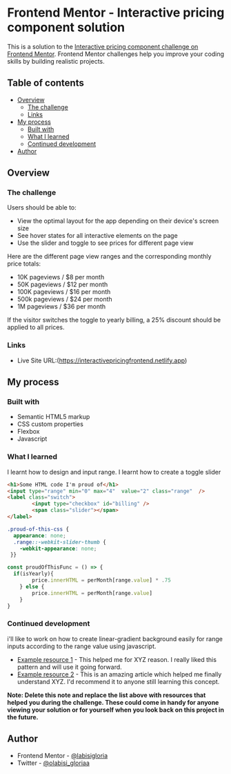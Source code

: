 # Frontend Mentor - Interactive pricing component solution

This is a solution to the [Interactive pricing component challenge on Frontend Mentor](https://www.frontendmentor.io/challenges/interactive-pricing-component-t0m8PIyY8). Frontend Mentor challenges help you improve your coding skills by building realistic projects. 

## Table of contents

- [Overview](#overview)
  - [The challenge](#the-challenge)
  - [Links](#links)
- [My process](#my-process)
  - [Built with](#built-with)
  - [What I learned](#what-i-learned)
  - [Continued development](#continued-development)
- [Author](#author)


## Overview

### The challenge

Users should be able to:

- View the optimal layout for the app depending on their device's screen size
- See hover states for all interactive elements on the page
- Use the slider and toggle to see prices for different page view 


Here are the different page view ranges and the corresponding monthly price totals:

- 10K pageviews / $8 per month
- 50K pageviews / $12 per month
- 100K pageviews / $16 per month
- 500k pageviews / $24 per month
- 1M pageviews / $36 per month

If the visitor switches the toggle to yearly billing, a 25% discount should be applied to all prices.


### Links

- Live Site URL:(https://interactivepricingfrontend.netlify.app)

## My process

### Built with

- Semantic HTML5 markup
- CSS custom properties
- Flexbox
- Javascript

### What I learned

I learnt how to design and input range.
I learnt how to create a toggle slider

```html
<h1>Some HTML code I'm proud of</h1>
<input type="range" min="0" max="4"  value="2" class="range"  />
<label class="switch">
        <input type="checkbox" id="billing" />
        <span class="slider"></span>
</label>
```
```css
.proud-of-this-css {
  appearance: none;
  .range::-webkit-slider-thumb {
    -webkit-appearance: none;
 }}
```
```js
const proudOfThisFunc = () => {
  if(isYearly){
        price.innerHTML = perMonth[range.value] * .75
    } else {
        price.innerHTML = perMonth[range.value]
    }
}
```


### Continued development

i'll like to work on how to create linear-gradient background easily for range inputs according to the range value using javascript.
 

- [Example resource 1](https://www.example.com) - This helped me for XYZ reason. I really liked this pattern and will use it going forward.
- [Example resource 2](https://www.example.com) - This is an amazing article which helped me finally understand XYZ. I'd recommend it to anyone still learning this concept.

**Note: Delete this note and replace the list above with resources that helped you during the challenge. These could come in handy for anyone viewing your solution or for yourself when you look back on this project in the future.**

## Author
- Frontend Mentor - [@labisigloria](https://www.frontendmentor.io/profile/labisigloria)
- Twitter - [@olabisi_gloriaa](https://www.twitter.com/olabisi_gloriaa)



